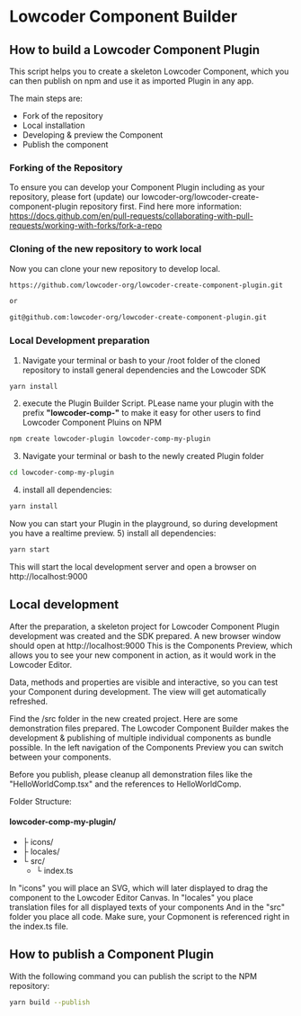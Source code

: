 # Lowcoder Component Builder

## How to build a Lowcoder Component Plugin

This script helps you to create a skeleton Lowcoder Component, which you can then publish on npm and use it as imported Plugin in any app.

The main steps are:

- Fork of the repository
- Local installation
- Developing & preview the Component 
- Publish the component

### Forking of the Repository

To ensure you can develop your Component Plugin including as your repository, please fort (update) our lowcoder-org/lowcoder-create-component-plugin repository first. Find here more information: https://docs.github.com/en/pull-requests/collaborating-with-pull-requests/working-with-forks/fork-a-repo

### Cloning of the new repository to work local

Now you can clone your new repository to develop local.

```bash
https://github.com/lowcoder-org/lowcoder-create-component-plugin.git

or 

git@github.com:lowcoder-org/lowcoder-create-component-plugin.git
```

### Local Development preparation

1) Navigate your terminal or bash to your /root folder of the cloned repository to install general dependencies and the Lowcoder SDK
```bash
yarn install
```
2) execute the Plugin Builder Script. PLease name your plugin with the prefix **"lowcoder-comp-"** to make it easy for other users to find Lowcoder Component Pluins on NPM

```bash
npm create lowcoder-plugin lowcoder-comp-my-plugin
```
3) Navigate your terminal or bash to the newly created Plugin folder
```bash
cd lowcoder-comp-my-plugin
```
4) install all dependencies:
```bash
yarn install
```
Now you can start your Plugin in the playground, so during development you have a realtime preview.
5) install all dependencies:
```bash
yarn start
```
This will start the local development server and open a browser on http://localhost:9000 

## Local development

After the preparation, a skeleton project for Lowcoder Component Plugin development was created and the SDK prepared.
A new browser window should open at http://localhost:9000
This is the Components Preview, which allows you to see your new component in action, as it would work in the Lowcoder Editor.

Data, methods and properties are visible and interactive, so you can test your Component during development.
The view will get automatically refreshed.

Find the /src folder in the new created project. Here are some demonstration files prepared.
The Lowcoder Component Builder makes the development & publishing of multiple individual components as bundle possible.
In the left navigation of the Components Preview you can switch between your components.

Before you publish, please cleanup all demonstration files like the "HelloWorldComp.tsx" and the references to HelloWorldComp.

Folder Structure:

#### lowcoder-comp-my-plugin/
 * ├ icons/
 * ├ locales/
 * └ src/
   * └ index.ts

In "icons" you will place an SVG, which will later displayed to drag the component to the Lowcoder Editor Canvas.
In "locales" you place translation files for all displayed texts of your components
And in the "src" folder you place all code. Make sure, your Copmonent is referenced right in the index.ts file.

## How to publish a Component Plugin

With the following command you can publish the script to the NPM repository:
```bash
yarn build --publish
```